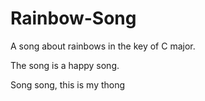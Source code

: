 # Rainbow-Song

A song about rainbows in the key of C major.

The song is a happy song.

Song song, this is my thong
